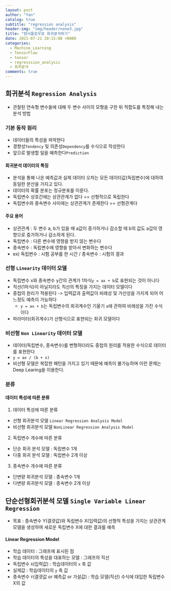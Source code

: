 ```yaml
---
layout: post
author: "Yan"
catalog: true
subtitle: "regression analysis"
header-img: "img/header/none3.jpg"
title: "텐서플로우로 회귀분석하기"
date: 2021-07-21 20:15:08 +0000
categories:
  - Machine_Learning
  - TensorFlow
  - tensor
  - regresssion_analysis
  - 회귀분석
comments: true
---
```


## 회귀분석 `Regression Analysis`

- 관찰된 연속형 변수들에 대해 두 변수 사이의 모형을 구한 뒤 적합도를 특정해 내는 분석 방법

### 기본 동작 원리

- 데이터들의 특성을 파악한다
- 경향성`Tendency` 및 의존성`Dependency`를 수식으로 작성한다
- 앞으로 발생할 일을 예측한다`Prediction`

#### 회귀분석 데이터의 특징

- 분석을 통해 나온 예측값과 실제 데이터 오차는 모든 데이터값(독립변수)에 대하여 동일한 분산을 가지고 있다.
- 데이터의 확률 분포는 정규분포를 이룬다.
- 독립변수 상호간에는 상관관계가 없다 == 선형적으로 독립한다
- 독립변수와 종속변수 사이에는 상관관계가 존재한다 == 선형관계다

#### 주요 용어

- 상관관계 : 두 변수 a, b가 있을 때 a값이 증가하거나 감소할 때 b의 값도 a갑의 영향으로 증가하거나 감소하게 된다.
- 독립변수 : 다른 변수에 영향을 받지 않는 변수다
- 종속변수 : 독립변수에 영향을 받아서 변화하는 변수다
- ex) 독립변수 : 시험 공부를 한 시간 / 종속변수 : 시험의 결과

### 선형 `Linearity` 데이터 모델

- 독립변수 x와 종속변수 y간의 관계가 1차식`y = ax + b`로 표현되는 것이 아니다
- 직선(1차식)이 아닐지라도 직선의 특징을 가지는 데이터 모델이다
- 중첩의 원리가 적용된다 -> 입력값과 출력값이 비례성 및 가산성을 가지게 되어 어느정도 예측이 가능하다
  - `y = ax + b`는 독립변수의 회귀계수인 기울기 `a`에 관하여 비례성을 가진 수식이다
- 파라미터(회귀계수)가 선형식으로 표현되는 회귀 모델이다

### 비선형 `Non Linearity` 데이터 모델

- 데이터(독립변수, 종속변수)를 변형하더라도 중첩의 원리를 적용한 수식으로 데이터를 표현한다
- `y = ax / (b + x)`
- 비선형 모델은 복잡한 패턴을 가지고 있기 때문에 예측이 불가능하며 이런 문제는 Deep Learing을 이용한다.

### 분류

#### 데이터 특성에 따른 분류

1. 데이터 특성에 따른 분류
- 선형 회귀분석 모델 `Linear Regression Analysis Model`
- 비선형 회귀분석 모델 `NonLinear Regression Analysis Model`

2. 독립변수 개수에 따른 분류
- 단순 회귀 분석 모델 : 독립변수 1개
- 다중 회귀 분석 모델 : 독립변수 2개 이상

3. 종속변수 개수에 따른 분류
- 단변량 회귀분석 모델 : 종속변수 1개
- 다변량 회귀분석 모델 : 종속변수 2개 이상

## 단순선형회귀분석 모델 `Single Variable Linear Regression`

- 목표 : 종속변수 Y(결괏값)와 독립변수 X(입력값)의 선형적 특성을 가지는 상관관계 모델을 생성하여 새로운 독립변수 X에 대한 결과를 예측

#### Linear Regression Model
- 학습 데이터 : 그래프에 표시된 점
- 학습 데이터의 특성을 대표하는 모델 : 그래프의 직선
- 독립변수 `X`(입력값) : 학습데이터의 `x` 축 값 
- 실제값 : 학습데이터의 `y` 축 값 
- 종속변수 `Y`(결괏값 or 예측값 or 가설값) : 학습 모델(직선) 수식에 대입한 독립변수 X의 값 
